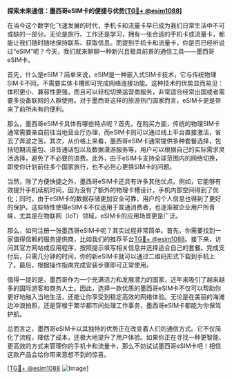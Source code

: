 **探索未来通信：墨西哥eSIM卡的便捷与优势[[TG💪+ @esim1088](https://t.me/s/esim1088)]**

在当今这个数字化飞速发展的时代，手机卡和流量卡早已成为我们日常生活中不可或缺的一部分。无论是旅行、工作还是学习，拥有一张合适的手机卡或流量卡，都能让我们随时随地保持联系、获取信息。而提到手机卡和流量卡，你是否已经听说过“eSIM”呢？今天，我们就来聊聊一种新兴且极具前景的通信工具——墨西哥eSIM卡。

首先，什么是eSIM？简单来说，eSIM是一种嵌入式SIM卡技术，它与传统物理SIM卡不同，不需要实体卡槽即可完成网络连接功能。这种技术的优势显而易见：体积更小、兼容性更强，而且可以轻松切换运营商服务，非常适合经常出国或者需要多设备联网的人群使用。对于墨西哥这样的旅游热门国家而言，eSIM卡更是带来了前所未有的便利。

那么，墨西哥eSIM卡具体有哪些特点呢？首先，在购买方面，传统的物理SIM卡通常需要亲自前往当地营业厅办理，而eSIM卡则可以通过线上平台直接激活，省去了奔波之苦。其次，从价格上来看，墨西哥eSIM卡通常提供多种套餐选择，包括短期流量包、语音通话包以及数据漫游服务等，用户可以根据自己的实际需求灵活选择，避免了不必要的浪费。此外，由于eSIM卡支持全球范围内的网络切换，即使你计划前往多个国家旅行，也不必担心更换SIM卡的问题。

当然，除了方便快捷之外，墨西哥eSIM卡还具有许多其他优点。例如，它能够有效提升手机续航时间，因为没有了额外的物理卡槽设计，手机内部空间得到了优化；同时，由于eSIM卡的数据存储更加安全可靠，用户的个人信息也得到了更好的保护。这些特性使得eSIM卡不仅适用于普通消费者，也逐渐被企业用户所青睐，尤其是在物联网（IoT）领域，eSIM卡的应用场景更是广泛。

那么，如何注册一张墨西哥eSIM卡呢？其实过程非常简单。首先，你需要找到一家值得信赖的服务提供商，比如我们的推荐平台[TG💪+ @esim1088](https://t.me/s/esim1088)。接下来，访问其官方网站或应用程序，按照提示填写相关信息并选择适合自己的套餐。完成支付后，只需几分钟的时间，你的新eSIM卡就可以通过二维码形式下载到手机上了。最后，根据操作指南完成安装步骤即可正常使用。

值得一提的是，墨西哥作为一个充满活力和发展潜力的国家，近年来吸引了越来越多的国际游客和商务人士。因此，选择一款优质的墨西哥eSIM卡不仅可以帮助你更好地融入当地生活，还能让你享受到稳定高效的网络体验。无论是在美丽的海滩边冲浪拍照，还是穿梭于繁华都市间处理工作事务，墨西哥eSIM卡都能为你保驾护航。

总而言之，墨西哥eSIM卡以其独特的优势正在改变着人们的通信方式。它不仅简化了流程，降低了成本，还极大地提升了用户体验。如果你正在寻找一种更智能、更高效的方式来管理你的手机卡和流量卡，那么不妨试试墨西哥eSIM卡吧！相信这款产品会给你带来意想不到的惊喜。

[[TG💪+ @esim1088](https://t.me/s/esim1088) ![Image](https://i.postimg.cc/4NQfJmqS/Snipaste-2025-05-13-00-14-12.png)]